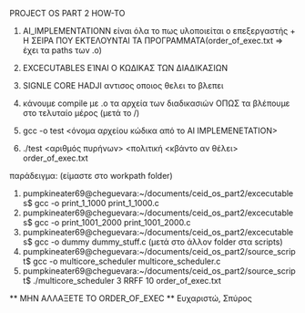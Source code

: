 PROJECT OS PART 2 HOW-TO
1) AI_IMPLEMENTATIONN είναι όλα το πως υλοποιείται ο επεξεργαστής + Η ΣΕΙΡΑ ΠΟΥ ΕΚΤΕΛΟΥΝΤΑΙ ΤΑ ΠΡΟΓΡΑΜΜΑΤΑ(order_of_exec.txt => έχει τα paths των .ο)
2) EXCECUTABLES ΕΊΝΑΙ Ο ΚΩΔΙΚΑΣ ΤΩΝ ΔΙΑΔΙΚΑΣΙΩΝ 
3) SIGNLE CORE HADJI αντισος οποιος θελει το βλεπει

1) κάνουμε compile με .o τα αρχεία των διαδικασιών ΟΠΩΣ τα βλέπουμε στο τελυταίο μέρος (μετά το /)
2) gcc -o test <όνομα αρχείου κώδικα από το AI IMPLEMENETATION>
3) ./test <αριθμός πυρήνων> <πολιτική <κβάντο αν θέλει> order_of_exec.txt 

παράδειγμα:
(είμαστε στο workpath folder) 
1) pumpkineater69@cheguevara:~/documents/ceid_os_part2/excecutables$ gcc -o print_1_1000 print_1_1000.c
2) pumpkineater69@cheguevara:~/documents/ceid_os_part2/excecutables$ gcc -o print_1001_2000 print_1001_2000.c
3) pumpkineater69@cheguevara:~/documents/ceid_os_part2/excecutables$ gcc -o dummy dummy_stuff.c
(μετά στο άλλον folder στα scripts)
4) pumpkineater69@cheguevara:~/documents/ceid_os_part2/source_script$ gcc -o multicore_scheduler multicore_scheduler.c
5) pumpkineater69@cheguevara:~/documents/ceid_os_part2/source_script$ ./multicore_scheduler 3 RRFF 10  order_of_exec.txt

** ΜΗΝ ΑΛΛΑΞΕΤΕ ΤΟ ORDER_OF_EXEC **
Ευχαριστώ, Σπύρος
